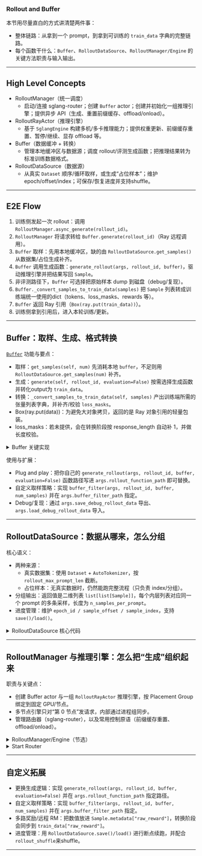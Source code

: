 ### Rollout and Buffer

本节用尽量直白的方式讲清楚两件事：
- 整体链路：从拿到一个 prompt，到拿到可训练的 `train_data` 字典的完整链路。
- 每个函数干什么：`Buffer`、`RolloutDataSource`、`RolloutManager/Engine` 的关键方法职责与输入输出。


---

## High Level Concepts

- RolloutManager（统一调度）
  - 启动/连接 sglang-router；创建 `Buffer` actor；创建并初始化一组推理引擎；提供异步 API（生成、重置前缀缓存、offload/onload）。
- RolloutRayActor（推理引擎）
  - 基于 `SglangEngine` 构建多机/多卡推理能力；提供权重更新、前缀缓存重置、暂停/继续、显存 offload 等。
- Buffer（数据缓冲 + 转换）
  - 管理本地缓冲区与数据源；调度 rollout/评测生成函数；把推理结果转为标准训练数据格式。
- RolloutDataSource（数据源）
  - 从真实 `Dataset` 顺序/循环取样，或生成“占位样本”；维护 epoch/offset/index；可保存/恢复进度并支持shuffle。

---

## E2E Flow

1) 训练侧发起一次 rollout：调用 `RolloutManager.async_generate(rollout_id)`。
2) `RolloutManager` 将请求转给 `Buffer.generate(rollout_id)`（Ray 远程调用）。
3) `Buffer` 取样：先用本地缓冲区，缺的由 `RolloutDataSource.get_samples()` 从数据集/占位生成补齐。
4) `Buffer` 调用生成函数：`generate_rollout(args, rollout_id, buffer)`，驱动推理引擎并把结果写回 `Sample`。
5) 非评测路径下，`Buffer` 可选择把原始样本 dump 到磁盘（debug/复现）。
6) `Buffer._convert_samples_to_train_data(samples)` 把 `Sample` 列表转成训练端统一使用的dict（tokens、loss_masks、rewards 等）。
7) `Buffer` 返回 Ray 引用（`Box(ray.put(train_data))`）。
8) 训练侧拿到引用后，进入本轮训练/更新。

---

## Buffer：取样、生成、格式转换

[`Buffer`](https://github.com/THUDM/slime/blob/main/slime/ray/buffer.py) 功能与要点：
- 取样：`get_samples(self, num)` 先消耗本地 `buffer`，不足则用 `RolloutDataSource.get_samples(num)` 补齐。
- 生成：`generate(self, rollout_id, evaluation=False)` 按需选择生成函数并转化output为 `train_data`。
- 转换：`_convert_samples_to_train_data(self, samples)` 产出训练端所需的张量列表字典，并补齐/校验 `loss_masks`。
- Box(ray.put(data))：为避免大对象拷贝，返回的是 Ray 对象引用的轻量包装。
- loss_masks：若未提供，会在转换阶段按 response_length 自动补 1，并做长度校验。

<details><summary>Buffer 关键实现</summary>

```python
@ray.remote
class Buffer:
    def __init__(self, args, wandb_run_id):
        self.data_source = RolloutDataSource(args)
        self.buffer: list[list[Sample]] = []
        self.buffer_filter = pop_first if args.buffer_filter_path is None else load_function(args.buffer_filter_path)
        self.generate_rollout = load_function(self.args.rollout_function_path)
        self.eval_generate_rollout = load_function(self.args.eval_function_path)

    def get_samples(self, num_samples: int) -> list[list[Sample]]:
        samples = self._get_samples_from_buffer(num_samples)
        num_samples -= len(samples)
        if num_samples:
            samples += self.data_source.get_samples(num_samples=num_samples)
        return samples

    def generate(self, rollout_id, evaluation=False):
        self.rollout_id = rollout_id
        if not evaluation and self.args.load_debug_rollout_data:
            data = torch.load(open(self.args.load_debug_rollout_data.format(rollout_id=rollout_id), "rb"))["samples"]
            data = [Sample.from_dict(sample) for sample in data]
        else:
            fn = self.eval_generate_rollout if evaluation else self.generate_rollout
            data = fn(self.args, rollout_id, self, evaluation=evaluation)
            if not evaluation and isinstance(data[0], list):
                data = sum(data, [])

        if not evaluation:
            if (tmpl := self.args.save_debug_rollout_data) is not None:
                path = Path(tmpl.format(rollout_id=self.rollout_id))
                path.parent.mkdir(parents=True, exist_ok=True)
                torch.save(dict(rollout_id=self.rollout_id, samples=[s.to_dict() for s in data]), path)
            data = self._convert_samples_to_train_data(data)
        return Box(ray.put(data))

    def _convert_samples_to_train_data(self, samples: list[Sample]):
        train_data = {
            "tokens": [s.tokens for s in samples],
            "response_lengths": [s.response_length for s in samples],
            "rewards": [s.get_reward_value(self.args) for s in samples],
            "truncated": [1 if s.status == Sample.Status.TRUNCATED else 0 for s in samples],
            "sample_indices": [s.index for s in samples],
        }
        loss_masks = []
        for s in samples:
            if s.loss_mask is None:
                s.loss_mask = [1] * s.response_length
            assert len(s.loss_mask) == s.response_length
            loss_masks.append(s.loss_mask)
        train_data["loss_masks"] = loss_masks
        if samples and samples[0].metadata and "raw_reward" in samples[0].metadata:
            train_data["raw_reward"] = [s.metadata["raw_reward"] for s in samples]
        if samples and samples[0].metadata and "round_number" in samples[0].metadata:
            train_data["round_number"] = [s.metadata["round_number"] for s in samples]
        return train_data
```

</details>

使用与扩展：
- Plug and play：把你自己的 `generate_rollout(args, rollout_id, buffer, evaluation=False)` 函数路径写进 `args.rollout_function_path` 即可替换。
- 自定义取样策略：实现 `buffer_filter(args, rollout_id, buffer, num_samples)` 并在 `args.buffer_filter_path` 指定。
- Debug/复现：通过 `args.save_debug_rollout_data` 导出、`args.load_debug_rollout_data` 导入。

---

## RolloutDataSource：数据从哪来，怎么分组

核心语义：
- 两种来源：
  - 真实数据集：使用 `Dataset` + `AutoTokenizer`，按 `rollout_max_prompt_len` 截断。
  - 占位样本：无真实数据时，仍然能跑完整流程（只负责 index/分组）。
- 分组输出：返回值是二维列表 `list[list[Sample]]`，每个内层列表对应同一个 prompt 的多条采样，长度为 `n_samples_per_prompt`。
- 进度管理：维护 `epoch_id / sample_offset / sample_index`，支持 `save()/load()`。

<details><summary>RolloutDataSource 核心代码</summary>

```python
class RolloutDataSource:
    def __init__(self, args):
        self.epoch_id = 0; self.sample_index = 0; self.sample_offset = 0
        if args.rollout_global_dataset:
            tokenizer = AutoTokenizer.from_pretrained(args.hf_checkpoint, trust_remote_code=True)
            self.dataset = Dataset(
                args.prompt_data, tokenizer=tokenizer, max_length=args.rollout_max_prompt_len,
                prompt_key=args.input_key, label_key=args.label_key, metadata_key=args.metadata_key,
                tool_key=args.tool_key, apply_chat_template=args.apply_chat_template, seed=args.rollout_seed,
            )
            if args.rollout_shuffle:
                self.dataset.shuffle(self.epoch_id)
        else:
            self.dataset = None

    def get_samples(self, num_samples):
        samples = []
        if self.dataset is not None:
            # 顺序/循环取样，并为每个 prompt 复制 n_samples_per_prompt 份
            if self.sample_offset + num_samples <= len(self.dataset):
                prompt_samples = self.dataset.samples[self.sample_offset : self.sample_offset + num_samples]
                self.sample_offset += num_samples
            else:
                prompt_samples = self.dataset.samples[self.sample_offset :]
                num_samples -= len(prompt_samples)
                self.epoch_id += 1
                if self.args.rollout_shuffle:
                    self.dataset.shuffle(self.epoch_id)
                prompt_samples += self.dataset.samples[:num_samples]
                self.sample_offset = num_samples
            for prompt_sample in prompt_samples:
                group = []
                for _ in range(self.args.n_samples_per_prompt):
                    s = copy.deepcopy(prompt_sample)
                    s.index = self.sample_index; self.sample_index += 1
                    group.append(s)
                samples.append(group)
        else:
            # 生成占位 Sample
            for _ in range(num_samples):
                group = []
                for _ in range(self.args.n_samples_per_prompt):
                    s = Sample(index=self.sample_index); self.sample_index += 1
                    group.append(s)
                samples.append(group)
        return samples
```

</details>

---

## RolloutManager 与推理引擎：怎么把“生成”组织起来

职责与关键点：
- 创建 Buffer actor 与一组 `RolloutRayActor` 推理引擎，按 Placement Group 绑定到固定 GPU/节点。
- 多节点引擎只对“第 0 节点”发请求，内部通过进程组同步。
- 管理路由器（sglang-router），以及常用控制原语（前缀缓存重置、offload/onload）。

<details><summary>RolloutManager/Engine（节选）</summary>

```python
@ray.remote
class RolloutRayActor(RayActor):
    def init(self, dist_init_addr, port, nccl_port):
        self.infer_engine = SglangEngine(args=self.args, rank=self.rank,
                                         dist_init_addr=dist_init_addr, port=port, nccl_port=nccl_port)
        if self.args.offload:
            self.infer_engine.sleep()

class RolloutManager:
    def __init__(self, args, pg, wandb_run_id):
        _start_router(args)
        self.data_buffer = Buffer.options(num_cpus=1, num_gpus=0).remote(args, wandb_run_id=wandb_run_id)
        self.all_rollout_engines = create_rollout_engines(args, pg)
        nodes_per_engine = max(1, args.rollout_num_gpus_per_engine // args.rollout_num_gpus_per_node)
        self.rollout_engines = self.all_rollout_engines[::nodes_per_engine]
        self.rollout_engine_lock = Lock.options(num_cpus=1, num_gpus=0).remote()

    def async_generate(self, rollout_id, evaluation=False):
        return self.data_buffer.generate.remote(rollout_id, evaluation=evaluation)
```

</details>

<details><summary>Start Router</summary>

```python
def _start_router(args):
    if args.sglang_router_ip is not None:
        return
    from sglang_router.launch_router import RouterArgs
    args.sglang_router_ip = get_host_info()[1]
    args.sglang_router_port = find_available_port(random.randint(3000, 4000))
    router_args = RouterArgs(host=args.sglang_router_ip, port=args.sglang_router_port, balance_abs_threshold=0)
    process = multiprocessing.Process(target=run_router, args=(router_args,))
    process.daemon = True; process.start(); time.sleep(3); assert process.is_alive()
```

</details>

---


## 自定义拓展

- 更换生成逻辑：实现 `generate_rollout(args, rollout_id, buffer, evaluation=False)` 并在 `args.rollout_function_path` 指定路径。
- 自定义取样策略：实现 `buffer_filter(args, rollout_id, buffer, num_samples)` 并在 `args.buffer_filter_path` 指定。
- 多路奖励/远程 RM：把数值放进 `Sample.metadata["raw_reward"]`，转换阶段会同步到 `train_data["raw_reward"]`。
- 进度管理：用 `RolloutDataSource.save()/load()` 进行断点续跑，并配合 `rollout_shuffle`来shuffle。

---


